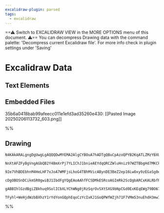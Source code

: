 ```yaml
---
excalidraw-plugin: parsed
tags:
  - excalidraw
---
```

==⚠  Switch to EXCALIDRAW VIEW in the MORE OPTIONS menu of this document. ⚠== You can decompress Drawing data with the command palette: 'Decompress current Excalidraw file'. For more info check in plugin settings under 'Saving'


# Excalidraw Data

## Text Elements
## Embedded Files
35b6a0418bab99afeecc011e1efd3ad35260e430: [[Pasted Image 20250206113732_603.png]]

%%
## Drawing
```compressed-json
N4KAkARALgngDgUwgLgAQQQDwMYEMA2AlgCYBOuA7hADTgQBuCpAzoQPYB2KqATLZMzYBXUtiRoIACyhQ4zZAHoFAc0JRJQgEYA6bGwC2CgF7N6hbEcK4OCtptbErHALRY8RMpWdx8Q1TdIEfARcZgRmBShcZQUebQAObR4aOiCEfQQOKGZuAG1wMFAwYogSbggALQQYbAAxAHl6gE4mgGtJTHgATSgAFgAVABFsAFUU4shYRHLCfWikfhLMbmcA

NnXtAFZFyBgVngAGbQB2Y4BmXrPj7YLIChJ1bnieAEYdqQRCZWluHniz97WZTBbgHd7MKCkNitBAAYTY+DYpHKkOszDguECWXGJU0uGwrWUUKEHGI8MRyIkqI46MxmSgOMgADNCPh8ABlWAgiSCDyMiAQqEwgDqD0kv3BkOhCE5MG56F5ZXexO+HHCOTQb1uEDYGOwaj2moOYO1ROEcAAksQNahcgBdd5M8gZK3cDhCNnvQikrDlXAHfnE0lq5g2

92e7VhBDEbhnM4HeLHF7xJoA7WMFjsLhoG4TBhMVicABynDE3BeZ2ep16LwOxy9zEGaSg0e4TIIYXemmEpIAosEMlkwx78O8hHBiLgWzHNed4vEDpt4pta6stXmiBxWm6R+9EQTW2h2/hO5GolAhDaIIhSd7lPyWcFXRIzptNKt/TX4njNC1cEyEAQbBsAOF4XgQcCmWIM5cGgzYeFWA4EEuANwXccRbVuMB1wmF5bgdbVsChOAdzZAoAF9wAIyB

cDgOBOSnDCikmSR0gwiBJ1IbdFgYQgEAoAAhfFCSDMkESRcoAGImRk2ScQgbARCxKALRbfROSFOFxMpdBJPA/SFgKBSlPpVT0iEgkzRJMSKRRcgaQxZT5MU0hlLM/RalZDkuXYxUYx4ly3LUjTpVFYhHjQPgjMC0zgqlGFZXlAUESVaKTKydyACVhFVdVywC9KVLU+o9QNctjQK1zYvSWpOCgWpcH0VlDVQXNIBijK1NqrJ2UIIwMMOSqgvSfosC

gABBIhlGzdBgiZBkhuq9SolICbXLYChWNg0jRzSqrOvSXtSXG9bNpCGd0ExKEqEWg79BO67+ngdjRPk5giIRfAAA1uGORMePeqE2S6bhemXE4EM2VYeDaiAjDYAxuGYyB6AIIQMLw4pyNuor0my6yQyvV6eKJEhev634TRKUniE5BASJzEnSBIABZNhiAQI7cE0YILuPU9qeZmyJLQZGIAEhELogUhlDxAAKV5614F4lcV6hUCOTYAEp+UyhBlA9

TFyhl+WeHjdWzbBXhzY1rYdYonGQphEqoCzYcIxKJ1GoQPWfWZjh71F7VMm53nuEhdH3mwIgGdQCOEHeDhvfD0hI+1YQoE3DD44doy7AAKyA7J2STuA2Y5rmecPVB+YToz8Vdxh+gR/Ake1KZfLSbBXc4flFIhAwnumNBw12jc2APPmOzrjdQgm7vCCbludoo8BsboR9wiRyjyKAA===
```
%%